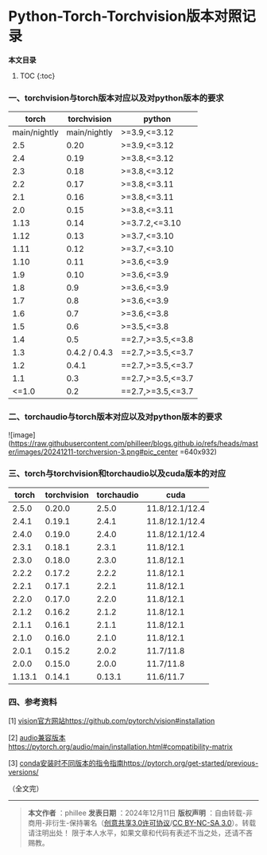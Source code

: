 # Python-Torch-Torchvision版本对照记录

**本文目录**

1. TOC
{:toc}

### 一、torchvision与torch版本对应以及对python版本的要求

| torch | torchvision | python |
| ------------ | ------------ | ------------ |
| main/nightly | main/nightly | >=3.9,<=3.12 |
|   2.5   |   0.20   |    >=3.9,<=3.12   |
|   2.4   |   0.19   |    >=3.8,<=3.12   |
|   2.3   |   0.18   |    >=3.8,<=3.12   |
|   2.2   |   0.17   |    >=3.8,<=3.11   |
|   2.1   |   0.16   |    >=3.8,<=3.11   |
|   2.0   |   0.15   |    >=3.8,<=3.11   |
|   1.13  |   0.14   |   >=3.7.2,<=3.10  |
|   1.12  |   0.13   |    >=3.7,<=3.10   |
|   1.11  |   0.12   |    >=3.7,<=3.10   |
|   1.10  |   0.11   |    >=3.6,<=3.9    |
|   1.9   |   0.10   |    >=3.6,<=3.9    |
|   1.8   |   0.9    |    >=3.6,<=3.9    |
|   1.7   |   0.8    |    >=3.6,<=3.9    |
|   1.6   |   0.7    |    >=3.6,<=3.8    |
|   1.5   |   0.6    |    >=3.5,<=3.8    |
|   1.4   |   0.5    | ==2.7,>=3.5,<=3.8 |
|   1.3   | 0.4.2 / 0.4.3 | ==2.7,>=3.5,<=3.7 |
|   1.2   |   0.4.1  | ==2.7,>=3.5,<=3.7 |
|   1.1   |   0.3    | ==2.7,>=3.5,<=3.7 |
|  <=1.0  |   0.2    | ==2.7,>=3.5,<=3.7 |


### 二、torchaudio与torch版本对应以及对python版本的要求

![image](https://raw.githubusercontent.com/philleer/blogs.github.io/refs/heads/master/images/20241211-torchversion-3.png#pic_center =640x932)


### 三、torch与torchvision和torchaudio以及cuda版本的对应

| torch | torchvision | torchaudio | cuda |
| ------------ | ------------ | ------------ | ------------ |
| 2.5.0  | 0.20.0  | 2.5.0  | 11.8/12.1/12.4 |
| 2.4.1  | 0.19.1  | 2.4.1  | 11.8/12.1/12.4 |
| 2.4.0  | 0.19.0  | 2.4.0  | 11.8/12.1/12.4 |
| 2.3.1  | 0.18.1  | 2.3.1  | 11.8/12.1 |
| 2.3.0  | 0.18.0  | 2.3.0  | 11.8/12.1 |
| 2.2.2  | 0.17.2  | 2.2.2  | 11.8/12.1 |
| 2.2.1  | 0.17.1  | 2.2.1  | 11.8/12.1 |
| 2.2.0  | 0.17.0  | 2.2.0  | 11.8/12.1 |
| 2.1.2  | 0.16.2  | 2.1.2  | 11.8/12.1 |
| 2.1.1  | 0.16.1  | 2.1.1  | 11.8/12.1 |
| 2.1.0  | 0.16.0  | 2.1.0  | 11.8/12.1 |
| 2.0.1  | 0.15.2  | 2.0.2  | 11.7/11.8 |
| 2.0.0  | 0.15.0  | 2.0.0  | 11.7/11.8 |
| 1.13.1 | 0.14.1  | 0.13.1 | 11.6/11.7 |

### 四、参考资料

[1] [vision官方网站https://github.com/pytorch/vision#installation](https://github.com/pytorch/vision#installation)

[2] [audio兼容版本https://pytorch.org/audio/main/installation.html#compatibility-matrix](https://pytorch.org/audio/main/installation.html#compatibility-matrix)

[3] [conda安装时不同版本的指令指南https://pytorch.org/get-started/previous-versions/](https://pytorch.org/get-started/previous-versions/)

（全文完）

---

> **本文作者**  ：phillee
> **发表日期**  ：2024年12月11日
> **版权声明**  ：自由转载-非商用-非衍生-保持署名（[创意共享3.0许可协议](https://creativecommons.org/licenses/by-nc-nd/3.0/deed.zh)/[CC BY-NC-SA 3.0](https://creativecommons.org/licenses/by-nc-sa/3.0/)）。转载请注明出处！
> 限于本人水平，如果文章和代码有表述不当之处，还请不吝赐教。
